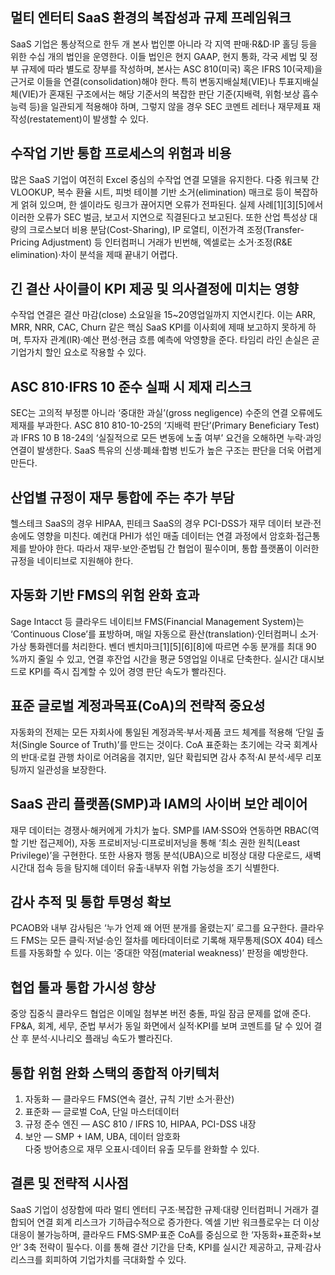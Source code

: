 ## 멀티 엔터티 SaaS 환경의 복잡성과 규제 프레임워크
SaaS 기업은 통상적으로 한두 개 본사 법인뿐 아니라 각 지역 판매·R&D·IP 홀딩 등을 위한 수십 개의 법인을 운영한다. 이들 법인은 현지 GAAP, 현지 통화, 각국 세법 및 정부 규제에 따라 별도로 장부를 작성하며, 본사는 ASC 810(미국) 혹은 IFRS 10(국제)을 근거로 이들을 연결(consolidation)해야 한다. 특히 변동지배실체(VIE)나 투표지배실체(VIE)가 혼재된 구조에서는 해당 기준서의 복잡한 판단 기준(지배력, 위험·보상 흡수능력 등)을 일관되게 적용해야 하며, 그렇지 않을 경우 SEC 코멘트 레터나 재무제표 재작성(restatement)이 발생할 수 있다.

## 수작업 기반 통합 프로세스의 위험과 비용
많은 SaaS 기업이 여전히 Excel 중심의 수작업 연결 모델을 유지한다. 다중 워크북 간 VLOOKUP, 복수 환율 시트, 피벗 테이블 기반 소거(elimination) 매크로 등이 복잡하게 얽혀 있으며, 한 셀이라도 링크가 끊어지면 오류가 전파된다. 실제 사례[1][3][5]에서 이러한 오류가 SEC 벌금, 보고서 지연으로 직결된다고 보고된다. 또한 산업 특성상 대량의 크로스보더 비용 분담(Cost-Sharing), IP 로열티, 이전가격 조정(Transfer-Pricing Adjustment) 등 인터컴퍼니 거래가 빈번해, 엑셀로는 소거·조정(R&E elimination)·차이 분석을 제때 끝내기 어렵다.

## 긴 결산 사이클이 KPI 제공 및 의사결정에 미치는 영향
수작업 연결은 결산 마감(close) 소요일을 15~20영업일까지 지연시킨다. 이는 ARR, MRR, NRR, CAC, Churn 같은 핵심 SaaS KPI를 이사회에 제때 보고하지 못하게 하며, 투자자 관계(IR)·예산 편성·현금 흐름 예측에 악영향을 준다. 타임리 라인 손실은 곧 기업가치 할인 요소로 작용할 수 있다.

## ASC 810·IFRS 10 준수 실패 시 제재 리스크
SEC는 고의적 부정뿐 아니라 ‘중대한 과실’(gross negligence) 수준의 연결 오류에도 제재를 부과한다. ASC 810 810-10-25의 ‘지배력 판단’(Primary Beneficiary Test)과 IFRS 10 B 18-24의 ‘실질적으로 모든 변동에 노출 여부’ 요건을 오해하면 누락·과잉 연결이 발생한다. SaaS 특유의 신생·폐쇄·합병 빈도가 높은 구조는 판단을 더욱 어렵게 만든다.

## 산업별 규정이 재무 통합에 주는 추가 부담
헬스테크 SaaS의 경우 HIPAA, 핀테크 SaaS의 경우 PCI-DSS가 재무 데이터 보관·전송에도 영향을 미친다. 예컨대 PHI가 섞인 매출 데이터는 연결 과정에서 암호화·접근통제를 받아야 한다. 따라서 재무·보안·준법팀 간 협업이 필수이며, 통합 플랫폼이 이러한 규정을 네이티브로 지원해야 한다.

## 자동화 기반 FMS의 위험 완화 효과
Sage Intacct 등 클라우드 네이티브 FMS(Financial Management System)는 ‘Continuous Close’를 표방하며, 매일 자동으로 환산(translation)·인터컴퍼니 소거·가상 통화렌더를 처리한다. 벤더 벤치마크[1][5][6][8]에 따르면 수동 분개를 최대 90 %까지 줄일 수 있고, 연결 후잔업 시간을 평균 5영업일 이내로 단축한다. 실시간 대시보드로 KPI를 즉시 집계할 수 있어 경영 판단 속도가 빨라진다.

## 표준 글로벌 계정과목표(CoA)의 전략적 중요성
자동화의 전제는 모든 자회사에 통일된 계정과목·부서·제품 코드 체계를 적용해 ‘단일 출처(Single Source of Truth)’를 만드는 것이다. CoA 표준화는 초기에는 각국 회계사의 반대·로컬 관행 차이로 어려움을 겪지만, 일단 확립되면 감사 추적·AI 분석·세무 리포팅까지 일관성을 보장한다.

## SaaS 관리 플랫폼(SMP)과 IAM의 사이버 보안 레이어
재무 데이터는 경쟁사·해커에게 가치가 높다. SMP를 IAM·SSO와 연동하면 RBAC(역할 기반 접근제어), 자동 프로비저닝·디프로비저닝을 통해 ‘최소 권한 원칙(Least Privilege)’을 구현한다. 또한 사용자 행동 분석(UBA)으로 비정상 대량 다운로드, 새벽 시간대 접속 등을 탐지해 데이터 유출·내부자 위협 가능성을 조기 식별한다.

## 감사 추적 및 통합 투명성 확보
PCAOB와 내부 감사팀은 ‘누가 언제 왜 어떤 분개를 올렸는지’ 로그를 요구한다. 클라우드 FMS는 모든 클릭·저널·승인 절차를 메타데이터로 기록해 재무통제(SOX 404) 테스트를 자동화할 수 있다. 이는 ‘중대한 약점(material weakness)’ 판정을 예방한다.

## 협업 툴과 통합 가시성 향상
중앙 집중식 클라우드 협업은 이메일 첨부본 버전 충돌, 파일 잠금 문제를 없애 준다. FP&A, 회계, 세무, 준법 부서가 동일 화면에서 실적·KPI를 보며 코멘트를 달 수 있어 결산 후 분석·시나리오 플래닝 속도가 빨라진다.

## 통합 위험 완화 스택의 종합적 아키텍처
1) 자동화 — 클라우드 FMS(연속 결산, 규칙 기반 소거·환산)  
2) 표준화 — 글로벌 CoA, 단일 마스터데이터  
3) 규정 준수 엔진 — ASC 810 / IFRS 10, HIPAA, PCI-DSS 내장  
4) 보안 — SMP + IAM, UBA, 데이터 암호화  
다중 방어층으로 재무 오표시·데이터 유출 모두를 완화할 수 있다.

## 결론 및 전략적 시사점
SaaS 기업이 성장함에 따라 멀티 엔터티 구조·복잡한 규제·대량 인터컴퍼니 거래가 결합되어 연결 회계 리스크가 기하급수적으로 증가한다. 엑셀 기반 워크플로우는 더 이상 대응이 불가능하며, 클라우드 FMS·SMP·표준 CoA를 중심으로 한 ‘자동화+표준화+보안’ 3축 전략이 필수다. 이를 통해 결산 기간을 단축, KPI를 실시간 제공하고, 규제·감사 리스크를 회피하여 기업가치를 극대화할 수 있다.